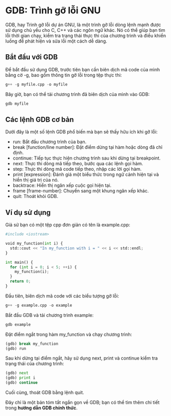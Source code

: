# GDB: Trình gỡ lỗi GNU
GDB, hay Trình gỡ lỗi dự án GNU, là một trình gỡ lỗi dòng lệnh mạnh được sử dụng chủ yếu cho C, C++ và các ngôn ngữ khác. Nó có thể giúp bạn tìm lỗi thời gian chạy, kiểm tra trạng thái thực thi của chương trình và điều khiển luồng để phát hiện và sửa lỗi một cách dễ dàng.
## Bắt đầu với GDB
Để bắt đầu sử dụng GDB, trước tiên bạn cần biên dịch mã code của mình bằng cờ -g, bao gồm thông tin gỡ lỗi trong tệp thực thi:
~~~python
g++ -g myfile.cpp -o myfile
~~~
Bây giờ, bạn có thể tải chương trình đã biên dịch của mình vào GDB:
~~~python
gdb myfile
~~~
## Các lệnh GDB cơ bản
Dưới đây là một số lệnh GDB phổ biến mà bạn sẽ thấy hữu ích khi gỡ lỗi:
- run: Bắt đầu chương trình của bạn.
- break [function/line number]: Đặt điểm dừng tại hàm hoặc dòng đã chỉ định.
- continue: Tiếp tục thực hiện chương trình sau khi dừng tại breakpoint.
- next: Thực thi dòng mã tiếp theo, bước qua các lệnh gọi hàm.
- step: Thực thi dòng mã code tiếp theo, nhập các lời gọi hàm.
- print [expression]: Đánh giá một biểu thức trong ngữ cảnh hiện tại và hiển thị giá trị của nó.
- backtrace: Hiển thị ngăn xếp cuộc gọi hiện tại.
- frame [frame-number]: Chuyển sang một khung ngăn xếp khác.
- quit: Thoát khỏi GDB.
## Ví dụ sử dụng
Giả sử bạn có một tệp cpp đơn giản có tên là example.cpp:
~~~python
#include <iostream>

void my_function(int i) {
  std::cout << "In my_function with i = " << i << std::endl;
}

int main() {
  for (int i = 0; i < 5; ++i) {
    my_function(i);
  }
  return 0;
}
~~~
Đầu tiên, biên dịch mã code với các biểu tượng gỡ lỗi:
~~~python
g++ -g example.cpp -o example
~~~
Bắt đầu GDB và tải chương trình example:
~~~python
gdb example
~~~
Đặt điểm ngắt trong hàm my_function và chạy chương trình:
~~~python
(gdb) break my_function
(gdb) run
~~~
Sau khi dừng tại điểm ngắt, hãy sử dụng next, print và continue kiểm tra trạng thái của chương trình:
~~~python
(gdb) next
(gdb) print i
(gdb) continue
~~~
Cuối cùng, thoát GDB bằng lệnh quit.

Đây chỉ là một bản tóm tắt ngắn gọn về GDB; bạn có thể tìm thêm chi tiết trong **hướng dẫn GDB chính thức**.